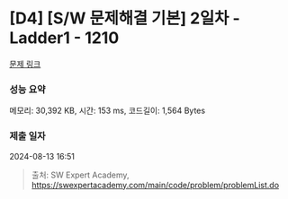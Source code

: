 # [D4] [S/W 문제해결 기본] 2일차 - Ladder1 - 1210 

[문제 링크](https://swexpertacademy.com/main/code/problem/problemDetail.do?contestProbId=AV14ABYKADACFAYh) 

### 성능 요약

메모리: 30,392 KB, 시간: 153 ms, 코드길이: 1,564 Bytes

### 제출 일자

2024-08-13 16:51



> 출처: SW Expert Academy, https://swexpertacademy.com/main/code/problem/problemList.do